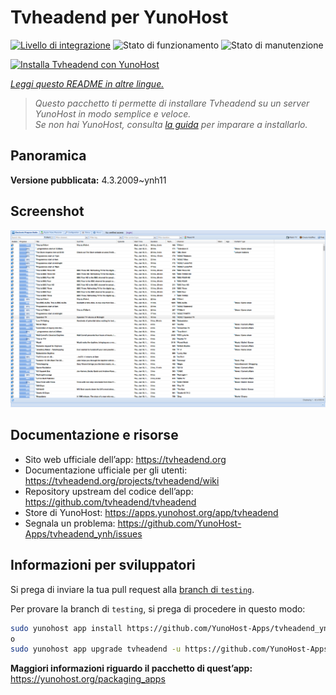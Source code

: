 <!--
N.B.: Questo README è stato automaticamente generato da <https://github.com/YunoHost/apps/tree/master/tools/readme_generator>
NON DEVE essere modificato manualmente.
-->

# Tvheadend per YunoHost

[![Livello di integrazione](https://dash.yunohost.org/integration/tvheadend.svg)](https://dash.yunohost.org/appci/app/tvheadend) ![Stato di funzionamento](https://ci-apps.yunohost.org/ci/badges/tvheadend.status.svg) ![Stato di manutenzione](https://ci-apps.yunohost.org/ci/badges/tvheadend.maintain.svg)

[![Installa Tvheadend con YunoHost](https://install-app.yunohost.org/install-with-yunohost.svg)](https://install-app.yunohost.org/?app=tvheadend)

*[Leggi questo README in altre lingue.](./ALL_README.md)*

> *Questo pacchetto ti permette di installare Tvheadend su un server YunoHost in modo semplice e veloce.*  
> *Se non hai YunoHost, consulta [la guida](https://yunohost.org/install) per imparare a installarlo.*

## Panoramica



**Versione pubblicata:** 4.3.2009~ynh11

## Screenshot

![Screenshot di Tvheadend](./doc/screenshots/overall_screenshot.png)

## Documentazione e risorse

- Sito web ufficiale dell’app: <https://tvheadend.org>
- Documentazione ufficiale per gli utenti: <https://tvheadend.org/projects/tvheadend/wiki>
- Repository upstream del codice dell’app: <https://github.com/tvheadend/tvheadend>
- Store di YunoHost: <https://apps.yunohost.org/app/tvheadend>
- Segnala un problema: <https://github.com/YunoHost-Apps/tvheadend_ynh/issues>

## Informazioni per sviluppatori

Si prega di inviare la tua pull request alla [branch di `testing`](https://github.com/YunoHost-Apps/tvheadend_ynh/tree/testing).

Per provare la branch di `testing`, si prega di procedere in questo modo:

```bash
sudo yunohost app install https://github.com/YunoHost-Apps/tvheadend_ynh/tree/testing --debug
o
sudo yunohost app upgrade tvheadend -u https://github.com/YunoHost-Apps/tvheadend_ynh/tree/testing --debug
```

**Maggiori informazioni riguardo il pacchetto di quest’app:** <https://yunohost.org/packaging_apps>
